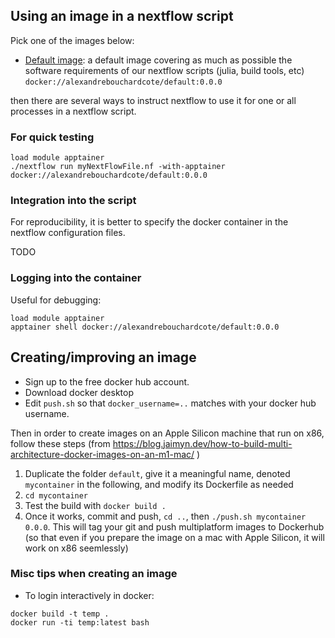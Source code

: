 ## Using an image in a nextflow script

Pick one of the images below:

- [Default image](https://hub.docker.com/r/alexandrebouchardcote/default): a default image covering as much as possible the software requirements of our nextflow scripts (julia, build tools, etc) `docker://alexandrebouchardcote/default:0.0.0`

then there are several ways to instruct nextflow to use it for one or all 
processes in a nextflow script.

### For quick testing

```
load module apptainer
./nextflow run myNextFlowFile.nf -with-apptainer docker://alexandrebouchardcote/default:0.0.0
```

### Integration into the script

For reproducibility, it is better to specify the docker container in the nextflow configuration 
files. 

TODO

### Logging into the container

Useful for debugging:

```
load module apptainer
apptainer shell docker://alexandrebouchardcote/default:0.0.0
```


## Creating/improving an image

- Sign up to the free docker hub account. 
- Download docker desktop
- Edit `push.sh` so that `docker_username=..` matches with your docker hub username.

Then in order to create images on an Apple Silicon machine that run on x86, follow these steps (from 
https://blog.jaimyn.dev/how-to-build-multi-architecture-docker-images-on-an-m1-mac/ )

1. Duplicate the folder `default`, give it a meaningful name, denoted `mycontainer` in the following, and modify its Dockerfile as needed
2. `cd mycontainer`
3. Test the build with `docker build .`
4. Once it works, commit and push, `cd ..`, then `./push.sh mycontainer 0.0.0`. This will tag your git and push multiplatform images to Dockerhub (so that even if you prepare the image on a mac with Apple Silicon, it will work on x86 seemlessly)


### Misc tips when creating an image

- To login interactively in docker:
```
docker build -t temp .
docker run -ti temp:latest bash
```
